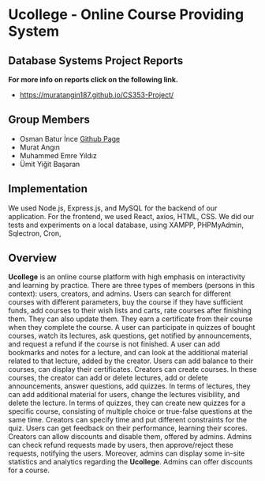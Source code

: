 
# Ucollege - Online Course  Providing System

## Database Systems Project Reports
**For more info on reports click on the following link.**
 - https://muratangin187.github.io/CS353-Project/

## Group Members

 - Osman Batur İnce [Github Page](https://www.github.com/obince "Osman Batur İnce")
 - Murat Angın 
 - Muhammed Emre Yıldız
 - Ümit Yiğit Başaran
 
## Implementation
We used Node.js, Express.js, and MySQL for the backend of our application. For the frontend, we used React, axios, HTML, CSS. We did our tests and experiments on a local database, using XAMPP, PHPMyAdmin, Sqlectron, Cron, 

## Overview
**Ucollege** is an online course platform with high emphasis on interactivity and learning by practice. There are three types of members (persons in this context): users, creators, and admins. Users can search for different courses with different parameters, buy the course if they have sufficient funds, add courses to their wish lists and carts, rate courses after finishing them. They can also update them. They earn a certificate from their course when they complete the course. A user can participate in quizzes of bought courses, watch its lectures, ask questions, get notified by announcements, and request a refund if the course is not finished. A user can add bookmarks and notes for a lecture, and can look at the additional material related to that lecture, added by the creator. Users can add balance to their courses, can display their certificates. Creators can create courses. In these courses, the creator can add or delete lectures, add or delete announcements, answer questions, add quizzes. In terms of lectures, they can add additional material for users, change the lectures visibility, and delete the lecture. In terms of quizzes, they can create new quizzes for a specific course, consisting of multiple choice or true-false questions at the same time. Creators can specify time and put different constraints for the quiz. Users can get feedback on their performance, learning their scores. Creators can allow discounts and disable them, offered by admins. Admins can check refund requests made by users, then approve/reject these requests, notifying the users. Moreover, admins can display some in-site statistics and analytics regarding the **Ucollege**. Admins can offer discounts for a course.
